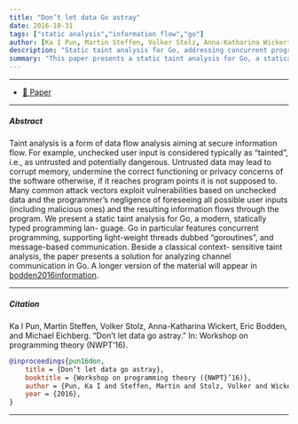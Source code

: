 ```yaml
---
title: "Don’t let data Go astray" 
date: 2016-10-31
tags: ["static analysis","information flow","go"]
author: [Ka I Pun, Martin Steffen, Volker Stolz, Anna-Katharina Wickert, Eric Bodden, Michael Eichberg]
description: "Static taint analysis for Go, addressing concurrent programming and channel communication to ensure secure information flow and prevent vulnerabilities." 
summary: "This paper presents a static taint analysis for Go, a statically typed language with concurrent programming features like goroutines and channel communication. The analysis focuses on secure information flow to prevent vulnerabilities caused by unchecked user input, offering solutions for both context-sensitive taint analysis and channel communication in Go."
---
```


---

- [📄 Paper](https://bodden.de/pubs/bep16gotaint.pdf)

---

##### Abstract

Taint analysis is a form of data flow analysis aiming at secure information flow. For example, unchecked user input is considered typically as “tainted”, i.e., as untrusted and potentially dangerous. Untrusted data may lead to corrupt memory, undermine the correct functioning or privacy concerns of the software otherwise, if it reaches program points it is not supposed to. Many common attack vectors exploit vulnerabilities based on unchecked data and the programmer’s negligence of foreseeing all possible user inputs (including malicious ones) and the resulting information flows through the program.
We present a static taint analysis for Go, a modern, statically typed programming lan- guage. Go in particular features concurrent programming, supporting light-weight threads dubbed “goroutines”, and message-based communication. Beside a classical context- sensitive taint analysis, the paper presents a solution for analyzing channel communication in Go. A longer version of the material will appear in [bodden2016information](/papers/bodden2016infromation/).

---

##### Citation

Ka I Pun, Martin Steffen, Volker Stolz, Anna-Katharina Wickert, Eric Bodden, and Michael Eichberg. “Don’t let data go astray.” In: Workshop on programming theory (NWPT’16). 

```BibTeX
@inproceedings{pun16don,
	title = {Don’t let data go astray},
	booktitle = {Workshop on programming theory ({NWPT}’16)},
	author = {Pun, Ka I and Steffen, Martin and Stolz, Volker and Wickert, Anna-Katharina and Bodden, Eric and Eichberg, Michael},
    year = {2016},
}
```

---
